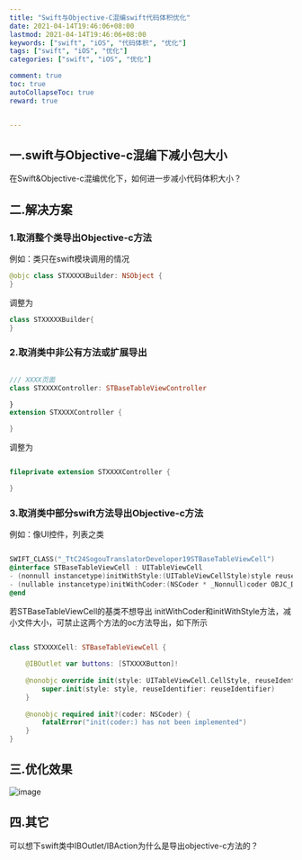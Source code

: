 ```yaml
---
title: "Swift与Objective-C混编swift代码体积优化"
date: 2021-04-14T19:46:06+08:00
lastmod: 2021-04-14T19:46:06+08:00
keywords: ["swift", "iOS", "代码体积", "优化"]
tags: ["swift", "iOS", "优化"]
categories: ["swift", "iOS", "优化"]

comment: true
toc: true
autoCollapseToc: true
reward: true


---
```


## 一.swift与Objective-c混编下减小包大小

在Swift&Objective-c混编优化下，如何进一步减小代码体积大小？

<!--more-->

## 二.解决方案

### 1.取消整个类导出Objective-c方法

例如：类只在swift模块调用的情况

```swift
@objc class STXXXXXBuilder: NSObject {
}
```

调整为

```swift
class STXXXXXBuilder{
}
  ```

### 2.取消类中非公有方法或扩展导出

```swift

/// XXXX页面
class STXXXXController: STBaseTableViewController

}
extension STXXXXController {

}

```

调整为

```swift

fileprivate extension STXXXXController {

}

```

### 3.取消类中部分swift方法导出Objective-c方法

例如：像UI控件，列表之类

```objective-c

SWIFT_CLASS("_TtC24SogouTranslatorDeveloper19STBaseTableViewCell")
@interface STBaseTableViewCell : UITableViewCell
- (nonnull instancetype)initWithStyle:(UITableViewCellStyle)style reuseIdentifier:(NSString * _Nullable)reuseIdentifier OBJC_DESIGNATED_INITIALIZER SWIFT_AVAILABILITY(ios,introduced=3.0);
- (nullable instancetype)initWithCoder:(NSCoder * _Nonnull)coder OBJC_DESIGNATED_INITIALIZER;
@end

```

若STBaseTableViewCell的基类不想导出
initWithCoder和initWithStyle方法，减小文件大小，可禁止这两个方法的oc方法导出，如下所示

```swift

class STXXXXCell: STBaseTableViewCell {
    
    @IBOutlet var buttons: [STXXXXButton]!
    
    @nonobjc override init(style: UITableViewCell.CellStyle, reuseIdentifier: String?) {
        super.init(style: style, reuseIdentifier: reuseIdentifier)
    }
    
    @nonobjc required init?(coder: NSCoder) {
        fatalError("init(coder:) has not been implemented")
    }
}

```

## 三.优化效果

![image](/images/post/Swift-Objective-c混编swift代码体积优化/result.png)

## 四.其它

可以想下swift类中IBOutlet/IBAction为什么是导出objective-c方法的？
